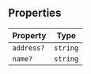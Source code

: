 ## Properties

| Property                        | Type     |
| ------------------------------- | -------- |
| <a id="address"></a> `address?` | `string` |
| <a id="name"></a> `name?`       | `string` |
